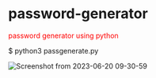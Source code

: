 # password-generator
<font color="red">password generator using python</font>

$ python3 passgenerate.py

![Screenshot from 2023-06-20 09-30-59](https://github.com/blaxhades/password-generator/assets/122688263/18e9f919-f26c-4dd9-a0d6-39f69571f6fb)
